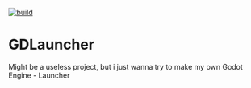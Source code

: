 [![build](https://github.com/DecodingInspire9211/GDLauncher/actions/workflows/rust.yml/badge.svg?branch=master)](https://github.com/DecodingInspire9211/GDLauncher/actions/workflows/rust.yml)

# GDLauncher
Might be a useless project, but i just wanna try to make my own Godot Engine - Launcher
